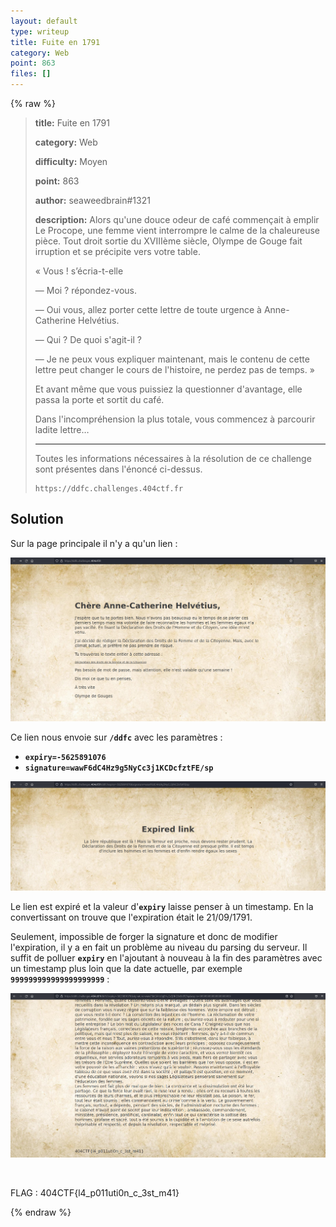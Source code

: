 ```yaml
---
layout: default
type: writeup
title: Fuite en 1791
category: Web
point: 863
files: []
---
```


{% raw %}
> **title:** Fuite en 1791
>
> **category:** Web
>
> **difficulty:** Moyen
>
> **point:** 863
>
> **author:** seaweedbrain#1321
>
> **description:**
> Alors qu'une douce odeur de café commençait à emplir Le Procope, une femme vient interrompre le calme de la chaleureuse pièce. Tout droit sortie du XVIIIème siècle, Olympe de Gouge fait irruption et se précipite vers votre table.
> 
> « Vous ! s’écria-t-elle
> 
> — Moi ? répondez-vous.
> 
> — Oui vous, allez porter cette lettre de toute urgence à Anne-Catherine Helvétius.
> 
> — Qui ? De quoi s'agit-il ? 
> 
> — Je ne peux vous expliquer maintenant, mais le contenu de cette lettre peut changer le cours de l'histoire, ne perdez pas de temps. »
> 
> Et avant même que vous puissiez la questionner d'avantage, elle passa la porte et sortit du café. 
> 
> Dans l'incompréhension la plus totale, vous commencez à parcourir ladite lettre…
> 
>  
> 
>  
> 
>  
> 
> ***
> 
> Toutes les informations nécessaires à la résolution de ce challenge sont présentes dans l'énoncé ci-dessus.
> 
> ```
> https://ddfc.challenges.404ctf.fr
> ```

## Solution

Sur la page principale il n'y a qu'un lien :

![Page principale du site web](images/index.png)

Ce lien nous envoie sur **`/ddfc`** avec les paramètres :
- **`expiry=-5625891076`**
- **`signature=wawF6dC4Hz9g5NyCc3j1KCDcfztFE/sp`**

![Lien expiré](images/expired.png)

Le lien est expiré et la valeur d'**`expiry`** laisse penser à un timestamp. En la convertissant on trouve que l'expiration était le 21/09/1791.

Seulement, impossible de forger la signature et donc de modifier l'expiration, il y a en fait un problème au niveau du parsing du serveur. Il suffit de polluer **`expiry`** en l'ajoutant à nouveau à la fin des paramètres avec un timestamp plus loin que la date actuelle, par exemple **`999999999999999999999`** :

![Page principale du site web](images/flag.png)


<br>

<span class="flag">FLAG : 404CTF{l4_p011uti0n_c_3st_m41}</span>

{% endraw %}